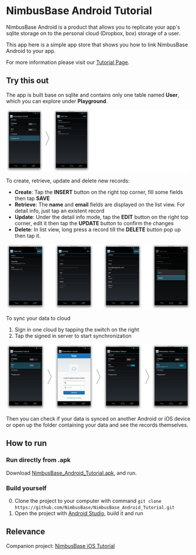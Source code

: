 NimbusBase Android Tutorial
===========================

NimbusBase Android is a product that allows you to replicate your app's sqlite storage on to the personal cloud (Dropbox, box) storage of a user.

This app here is a simple app store that shows you how to link NimbusBase Android to your app.

For more information please visit our [Tutorial Page](http://nimbusbase.com/articles/tutorial-android.html).

## Try this out

The app is built base on sqlite and contains only one table named **User**, which you can explore under **Playground**.

![Playground to Table User](https://raw.githubusercontent.com/NimbusBase/NimbusBase_Android_Tutorial/master/Resource/Github/img/index_to_playground.png)

To create, retrieve, update and delete new records:
+ **Create**: Tap the **INSERT** button on the right top corner, fill some fields then tap **SAVE**
+ **Retrieve**: The **name** and **email** fields are displayed on the list view. For detail info, just tap an existent record
+ **Update**: Under the detail info mode, tap the **EDIT** button on the right top corner, edit it then tap the **UPDATE** button to confirm the changes
+ **Delete**: In list view, long press a record till the **DELETE** button pop up then tap it.

![CRUD Table](https://raw.githubusercontent.com/NimbusBase/NimbusBase_Android_Tutorial/master/Resource/Github/img/CRUD.png)

To sync your data to cloud

1. Sign in one cloud by tapping the switch on the right
1. Tap the signed in server to start synchronization

![To sync](https://raw.githubusercontent.com/NimbusBase/NimbusBase_Android_Tutorial/master/Resource/Github/img/sync.png)

Then you can check if your data is synced on another Android or iOS device or open up the folder containing your data and see the records themselves.

## How to run

### Run directly from .apk

Download [NimbusBase_Android_Tutorial.apk](http://nimbusbase.com/download/NimbusBase_Android_Tutorial.apk), and run.

### Build yourself

0. Clone the project to your computer with command `git clone https://github.com/NimbusBase/NimbusBase_Android_Tutorial.git`
0. Open the project with [Android Studio](https://developer.android.com/sdk/installing/studio.html), build it and run

## Relevance

Companion project: [NimbusBase iOS Tutorial](https://github.com/NimbusBase/NimbusBase_iOS_Tutorial) 
